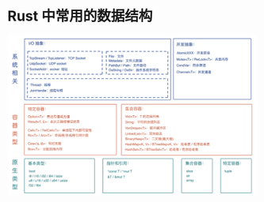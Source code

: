 # Rust 中常用的数据结构

<img title="" src="../assets/2024-05-24-22-16-41-image.png" alt="" data-align="center" width="839">

